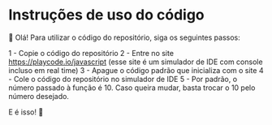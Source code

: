 # Instruções de uso do código # 

👋 Olá! Para utilizar o código do repositório, siga os seguintes passos:

1 - Copie o código do repositório
2 - Entre no site https://playcode.io/javascript (esse site é um simulador de IDE com console incluso em real time)
3 - Apague o código padrão que inicializa com o site
4 - Cole o código do repositório no simulador de IDE
5 - Por padrão, o número passado à função é 10. Caso queira mudar, basta trocar o 10 pelo número desejado.

E é isso! 🚀
